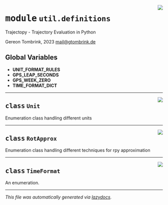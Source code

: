 <!-- markdownlint-disable -->

<a href="../trajectopy_core/util/definitions.py#L0"><img align="right" style="float:right;" src="https://img.shields.io/badge/-source-cccccc?style=flat-square"></a>

# <kbd>module</kbd> `util.definitions`
Trajectopy - Trajectory Evaluation in Python 

Gereon Tombrink, 2023 mail@gtombrink.de 

**Global Variables**
---------------
- **UNIT_FORMAT_RULES**
- **GPS_LEAP_SECONDS**
- **GPS_WEEK_ZERO**
- **TIME_FORMAT_DICT**


---

<a href="../trajectopy_core/util/definitions.py#L14"><img align="right" style="float:right;" src="https://img.shields.io/badge/-source-cccccc?style=flat-square"></a>

## <kbd>class</kbd> `Unit`
Enumeration class handling different units 





---

<a href="../trajectopy_core/util/definitions.py#L64"><img align="right" style="float:right;" src="https://img.shields.io/badge/-source-cccccc?style=flat-square"></a>

## <kbd>class</kbd> `RotApprox`
Enumeration class handling different techniques for rpy approximation 





---

<a href="../trajectopy_core/util/definitions.py#L84"><img align="right" style="float:right;" src="https://img.shields.io/badge/-source-cccccc?style=flat-square"></a>

## <kbd>class</kbd> `TimeFormat`
An enumeration. 







---

_This file was automatically generated via [lazydocs](https://github.com/ml-tooling/lazydocs)._
